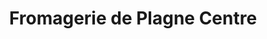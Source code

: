 ---
title: "Fromagerie de Plagne Centre"
url: /macot-la-plagne/fromagerie-de-plagne-centre/
shop: fromage
---